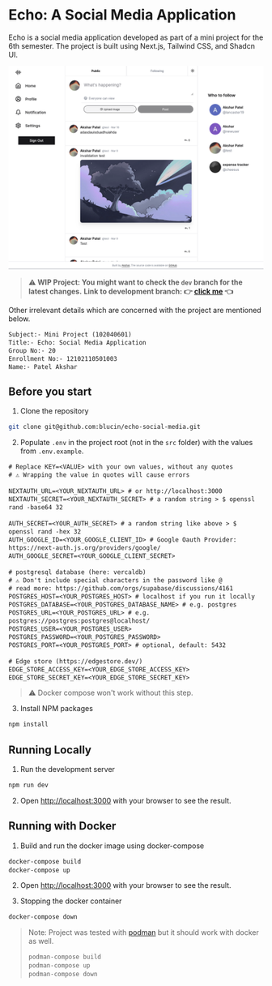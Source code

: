 # Echo: A Social Media Application

Echo is a social media application developed as part of a mini project for the 6th semester. The project is built using Next.js, Tailwind CSS, and Shadcn UI.

![Home Page](./assets/home_page.png)

> **⚠️ WIP Project: You might want to check the `dev` branch for the latest changes.**
 **Link to development branch: 👉 [click me](https://github.com/blucin/echo-social-media/tree/dev) 👈**

Other irrelevant details which are concerned with the project are mentioned below.

```
Subject:- Mini Project (102040601)
Title:- Echo: Social Media Application
Group No:- 20 
Enrollment No:- 12102110501003
Name:- Patel Akshar
```
## Before you start

1. Clone the repository
```bash
git clone git@github.com:blucin/echo-social-media.git
```

2. Populate `.env` in the project root (not in the `src` folder) with the values from `.env.example`.

```.env
# Replace KEY=<VALUE> with your own values, without any quotes
# ⚠️ Wrapping the value in quotes will cause errors

NEXTAUTH_URL=<YOUR_NEXTAUTH_URL> # or http://localhost:3000
NEXTAUTH_SECRET=<YOUR_NEXTAUTH_SECRET> # a random string > $ openssl rand -base64 32

AUTH_SECRET=<YOUR_AUTH_SECRET> # a random string like above > $ openssl rand -hex 32
AUTH_GOOGLE_ID=<YOUR_GOOGLE_CLIENT_ID> # Google Oauth Provider: https://next-auth.js.org/providers/google/
AUTH_GOOGLE_SECRET=<YOUR_GOOGLE_CLIENT_SECRET>

# postgresql database (here: vercaldb)
# ⚠️ Don't include special characters in the password like @
# read more: https://github.com/orgs/supabase/discussions/4161
POSTGRES_HOST=<YOUR_POSTGRES_HOST> # localhost if you run it locally
POSTGRES_DATABASE=<YOUR_POSTGRES_DATABASE_NAME> # e.g. postgres
POSTGRES_URL=<YOUR_POSTGRES_URL> # e.g. postgres://postgres:postgres@localhost/
POSTGRES_USER=<YOUR_POSTGRES_USER>
POSTGRES_PASSWORD=<YOUR_POSTGRES_PASSWORD>
POSTGRES_PORT=<YOUR_POSTGRES_PORT> # optional, default: 5432

# Edge store (https://edgestore.dev/)
EDGE_STORE_ACCESS_KEY=<YOUR_EDGE_STORE_ACCESS_KEY>
EDGE_STORE_SECRET_KEY=<YOUR_EDGE_STORE_SECRET_KEY>
```
> ⚠️ Docker compose won't work without this step.

3. Install NPM packages
```bash
npm install
```

## Running Locally

1. Run the development server
```bash
npm run dev
```

2. Open [http://localhost:3000](http://localhost:3000) with your browser to see the result.

## Running with Docker

1. Build and run the docker image using docker-compose
```bash
docker-compose build
docker-compose up
```

2. Open [http://localhost:3000](http://localhost:3000) with your browser to see the result.

3. Stopping the docker container
```bash
docker-compose down
```

> Note: Project was tested with [podman](https://podman.io/) but it should work with docker as well.
> ```bash
> podman-compose build
> podman-compose up
> podman-compose down
> ```

